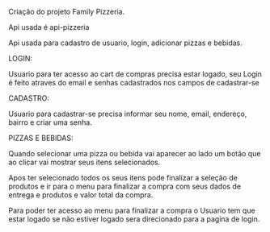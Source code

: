 

Criação do projeto Family Pizzeria.

Api usada é api-pizzeria

Api usada para cadastro de usuario, login, adicionar pizzas e bebidas.

LOGIN:

Usuario para ter acesso ao cart de compras precisa estar logado, seu Login é feito atraves do email e senhas cadastrados nos campos de cadastrar-se

CADASTRO:

Usuario para cadastrar-se precisa informar seu nome, email, endereço, bairro e criar uma senha.

PIZZAS E BEBIDAS:

Quando selecionar uma pizza ou bebida vai aparecer ao lado um botão que ao clicar vai mostrar seus itens selecionados.

Apos ter selecionado todos os seus itens pode finalizar a seleção de produtos e ir para o menu para finalizar a compra com seus dados de entrega e produtos e valor total da compra.

Para poder ter acesso ao menu para finalizar a compra o Usuario tem que estar logado se não estiver logado sera direcionado para a pagina de login.

